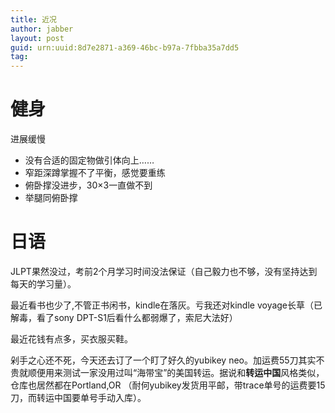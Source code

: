 ```yaml
---
title: 近况
author: jabber
layout: post
guid: urn:uuid:8d7e2871-a369-46bc-b97a-7fbba35a7dd5
tag:
---
```


健身
=======
进展缓慢

* 没有合适的固定物做引体向上……
* 窄距深蹲掌握不了平衡，感觉要重练
* 俯卧撑没进步，30×3一直做不到
* 举腿同俯卧撑


日语
=======
JLPT果然没过，考前2个月学习时间没法保证（自己毅力也不够，没有坚持达到每天的学习量）。

最近看书也少了,不管正书闲书，kindle在落灰。亏我还对kindle voyage长草（已解毒，看了sony DPT-S1后看什么都弱爆了，索尼大法好）


最近花钱有点多，买衣服买鞋。

剁手之心还不死，今天还去订了一个盯了好久的yubikey neo。加运费55刀其实不贵就顺便用来测试一家没用过叫“海带宝”的美国转运。据说和**转运中国**风格类似，仓库也居然都在Portland,OR （耐何yubikey发货用平邮，带trace单号的运费要15刀，而转运中国要单号手动入库）。


